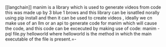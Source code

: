 [[langchain]]
manim is a library which is used to generate videos from code this was made up by 3 blue 1 brows and this library can be isnatlled norally using pip install and then it can be used to create videos , ideally we cn make use of an llm or an api to generate code for manim which will cause the code, and this code can be excecuted by making use of code: manim -pql file.py helloworld where helloworld is the method in which the main executable of the file is present.=-